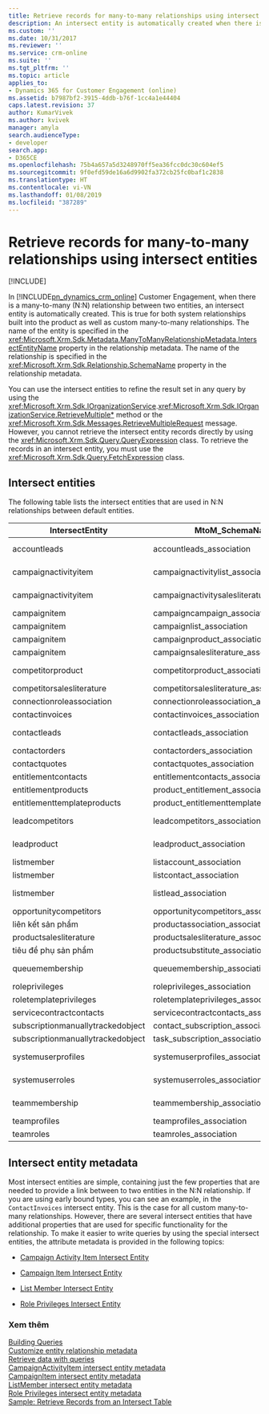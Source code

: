 ```yaml
---
title: Retrieve records for many-to-many relationships using intersect entities (Developer Guide for Dynamics 365 for Customer Engagement)| MicrosoftDocs
description: An intersect entity is automatically created when there is a many-to-many (N:N) relationship between two entities. Read how you can retrieve records for many-to-many relationships using intersect entities. This topic lists the intersect entities that are used in N:N relationships between default entities
ms.custom: ''
ms.date: 10/31/2017
ms.reviewer: ''
ms.service: crm-online
ms.suite: ''
ms.tgt_pltfrm: ''
ms.topic: article
applies_to:
- Dynamics 365 for Customer Engagement (online)
ms.assetid: b7987bf2-3915-4ddb-b76f-1cc4a1e44404
caps.latest.revision: 37
author: KumarVivek
ms.author: kvivek
manager: amyla
search.audienceType:
- developer
search.app:
- D365CE
ms.openlocfilehash: 75b4a657a5d3248970ff5ea36fcc0dc30c604ef5
ms.sourcegitcommit: 9f0efd59de16a6d9902fa372cb25fc0baf1c2838
ms.translationtype: HT
ms.contentlocale: vi-VN
ms.lasthandoff: 01/08/2019
ms.locfileid: "387289"
---
```

# <a name="retrieve-records-for-many-to-many-relationships-using-intersect-entities"></a>Retrieve records for many-to-many relationships using intersect entities

[!INCLUDE[](../../includes/cc_applies_to_update_9_0_0.md)]

In [!INCLUDE[pn_dynamics_crm_online](../../includes/pn-dynamics-crm-online.md)] Customer Engagement, when there is a many-to-many (N:N) relationship between two entities, an intersect entity is automatically created. This is true for both system relationships built into the product as well as custom many-to-many relationships. The name of the entity is specified in the <xref:Microsoft.Xrm.Sdk.Metadata.ManyToManyRelationshipMetadata.IntersectEntityName> property in the relationship metadata. The name of the relationship is specified in the <xref:Microsoft.Xrm.Sdk.Relationship.SchemaName> property in the relationship metadata.  
  
 You can use the intersect entities to refine the result set in any query by using the <xref:Microsoft.Xrm.Sdk.IOrganizationService>.<xref:Microsoft.Xrm.Sdk.IOrganizationService.RetrieveMultiple*> method or the <xref:Microsoft.Xrm.Sdk.Messages.RetrieveMultipleRequest> message. However, you cannot retrieve the intersect entity records directly by using the <xref:Microsoft.Xrm.Sdk.Query.QueryExpression> class. To retrieve the records in an intersect entity, you must use the <xref:Microsoft.Xrm.Sdk.Query.FetchExpression> class.  
  
<a name="BKMK_Entities"></a>   
## <a name="intersect-entities"></a>Intersect entities  
 The following table lists the intersect entities that are used in N:N relationships between default entities.  
  
|IntersectEntity|MtoM_SchemaName|MtoM_Entity1|MtoM_Entity2|  
|---------------------|----------------------|-------------------|-------------------|  
|accountleads|accountleads_association|tài khoản|Khách hàng tiềm năng|  
|campaignactivityitem|campaignactivitylist_association|hoạt động chiến dịch|list|  
|campaignactivityitem|campaignactivitysalesliterature_association|hoạt động chiến dịch|salesliterature|  
|campaignitem|campaigncampaign_association|chiến dịch|chiến dịch|  
|campaignitem|campaignlist_association|chiến dịch|list|  
|campaignitem|campaignproduct_association|chiến dịch|sản phẩm|  
|campaignitem|campaignsalesliterature_association|chiến dịch|salesliterature|  
|competitorproduct|competitorproduct_association|đối thủ cạnh tranh|sản phẩm|  
|competitorsalesliterature|competitorsalesliterature_association|salesliterature|đối thủ cạnh tranh|  
|connectionroleassociation|connectionroleassociation_association|connectionrole|connectionrole|  
|contactinvoices|contactinvoices_association|hóa đơn|người liên hệ|  
|contactleads|contactleads_association|người liên hệ|Khách hàng tiềm năng|  
|contactorders|contactorders_association|đơn bán hàng|người liên hệ|  
|contactquotes|contactquotes_association|báo giá|người liên hệ|  
|entitlementcontacts|entitlementcontacts_association|người liên hệ|quyền hưởng|  
|entitlementproducts|product_entitlement_association|sản phẩm|quyền hưởng|  
|entitlementtemplateproducts|product_entitlementtemplate_association|sản phẩm|mẫu quyền hưởng|  
|leadcompetitors|leadcompetitors_association|Khách hàng tiềm năng|đối thủ cạnh tranh|  
|leadproduct|leadproduct_association|Khách hàng tiềm năng|sản phẩm|  
|listmember|listaccount_association|list|tài khoản|  
|listmember|listcontact_association|list|người liên hệ|  
|listmember|listlead_association|list|Khách hàng tiềm năng|  
|opportunitycompetitors|opportunitycompetitors_association|cơ hội|đối thủ cạnh tranh|  
|liên kết sản phẩm|productassociation_association|sản phẩm|sản phẩm|  
|productsalesliterature|productsalesliterature_association|sản phẩm|salesliterature|  
|tiêu đề phụ sản phẩm|productsubstitute_association|sản phẩm|sản phẩm|  
|queuemembership|queuemembership_association|hàng đợi|người dùng hệ thống|  
|roleprivileges|roleprivileges_association|privilege|vai trò|  
|roletemplateprivileges|roletemplateprivileges_association|roletemplate|privilege|  
|servicecontractcontacts|servicecontractcontacts_association|người liên hệ|hợp đồng|  
|subscriptionmanuallytrackedobject|contact_subscription_association|Đăng ký |người liên hệ|  
|subscriptionmanuallytrackedobject|task_subscription_association|Đăng ký |nhiệm vụ|  
|systemuserprofiles|systemuserprofiles_association|người dùng hệ thống|fieldsecurityprofile|  
|systemuserroles|systemuserroles_association|người dùng hệ thống|vai trò|  
|teammembership|teammembership_association|nhóm|người dùng hệ thống|  
|teamprofiles|teamprofiles_association|nhóm|fieldsecurityprofile|  
|teamroles|teamroles_association|nhóm|vai trò|  
  
<a name="BKMK_metadata"></a>   
## <a name="intersect-entity-metadata"></a>Intersect entity metadata  
 Most intersect entities are simple, containing just the few properties that are needed to provide a link between to two entities in the N:N relationship. If you are using early bound types,  you can see an example, in the `ContactInvoices` intersect entity. This is the case for all custom many-to-many relationships. However, there are several intersect entities that have additional properties that are used for specific functionality for the relationship. To make it easier to write queries by using the special intersect entities, the attribute metadata is provided in the following topics:  
  
-   [Campaign Activity Item Intersect Entity](campaignactivityitem-intersect-entity-metadata.md)  
  
-   [Campaign Item Intersect Entity](campaignitem-intersect-entity-metadata.md)  
  
-   [List Member Intersect Entity](listmember-intersect-entity-metadata.md)  
  
-   [Role Privileges Intersect Entity](role-privileges-intersect-entity-metadata.md)  
  
### <a name="see-also"></a>Xem thêm  
 [Building Queries](build-queries-with-queryexpression.md)   
 [Customize entity relationship metadata](../customize-entity-relationship-metadata.md)   
 [Retrieve data with queries](retrieve-data-queries-sdk-assemblies.md)   
 [CampaignActivityItem intersect entity metadata](campaignactivityitem-intersect-entity-metadata.md)   
 [CampaignItem intersect entity metadata](campaignitem-intersect-entity-metadata.md)   
 [ListMember intersect entity metadata](listmember-intersect-entity-metadata.md)   
 [Role Privileges intersect entity metadata](role-privileges-intersect-entity-metadata.md)   
 [Sample: Retrieve Records from an Intersect Table](sample-retrieve-records-intersect-table.md)
